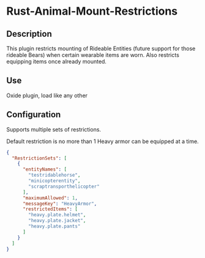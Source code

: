 # Rust-Animal-Mount-Restrictions

## Description

This plugin restricts mounting of Rideable Entities (future support for those rideable Bears) when certain wearable items are worn.
Also restricts equipping items once already mounted.

## Use
Oxide plugin, load like any other

## Configuration
Supports multiple sets of restrictions.

Default restriction is no more than 1 Heavy armor can be equipped at a time.
```json
{
  "RestrictionSets": [
    {
      "entityNames": [
        "testridablehorse",
        "minicopterentity",
        "scraptransporthelicopter"
      ],
      "maximumAllowed": 1,
      "messageKey": "HeavyArmor",
      "restrictedItems": [
        "heavy.plate.helmet",
        "heavy.plate.jacket",
        "heavy.plate.pants"
      ]
    }
  ]
}
```
